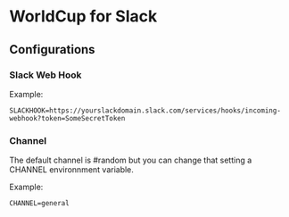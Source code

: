 WorldCup for Slack
====================================

## Configurations

### Slack Web Hook

Example:
```
SLACKHOOK=https://yourslackdomain.slack.com/services/hooks/incoming-webhook?token=SomeSecretToken
```

### Channel

The default channel is #random but you can change that setting a CHANNEL environnment variable.

Example:
```
CHANNEL=general
```